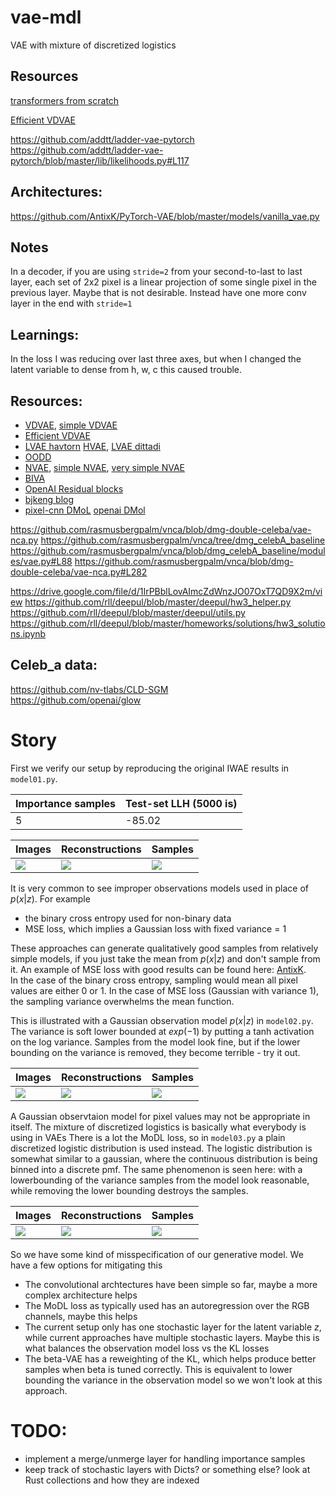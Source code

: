 # vae-mdl
VAE with mixture of discretized logistics

## Resources
[transformers from scratch](https://towardsdatascience.com/7-things-you-didnt-know-about-the-transformer-a70d93ced6b2)

[Efficient VDVAE](https://github.com/Rayhane-mamah/Efficient-VDVAE)

https://github.com/addtt/ladder-vae-pytorch
https://github.com/addtt/ladder-vae-pytorch/blob/master/lib/likelihoods.py#L117

## Architectures:
https://github.com/AntixK/PyTorch-VAE/blob/master/models/vanilla_vae.py

## Notes
In a decoder, if you are using `stride=2` from your second-to-last to last layer, each set of 2x2 pixel is a linear projection of some single pixel in the previous layer. Maybe that is not desirable. Instead have one more conv layer in the end with `stride=1`  

## Learnings:
In the loss I was reducing over last three axes, but when I changed the latent variable to dense from h, w, c this caused trouble. 

## Resources:
- [VDVAE](https://github.com/openai/vdvae), [simple VDVAE](https://github.com/vvvm23/vdvae)
- [Efficient VDVAE](https://github.com/Rayhane-mamah/Efficient-VDVAE)
- [LVAE havtorn](https://github.com/JakobHavtorn/vae)  [HVAE](https://github.com/JakobHavtorn/hvae-oodd), [LVAE dittadi](https://github.com/addtt/ladder-vae-pytorch)
- [OODD](https://github.com/JakobHavtorn/hvae-oodd)
- [NVAE](https://github.com/NVlabs/NVAE), [simple NVAE](https://github.com/GlassyWing/nvae), [very simple NVAE](https://github.com/kartikeya-badola/NVAE-PyTorch)
- [BIVA](https://github.com/vlievin/biva-pytorch)
- [OpenAI Residual blocks](https://github.com/openai/vdvae/blob/main/vae.py)
- [bjkeng blog](https://github.com/bjlkeng/sandbox/blob/master/notebooks/pixel_cnn/pixelcnn-test_loss_pixelconv2d-multi-image.ipynb)
- [pixel-cnn DMoL](https://github.com/openai/pixel-cnn) [openai DMol](https://github.com/openai/vdvae/blob/main/vae_helpers.py)

https://github.com/rasmusbergpalm/vnca/blob/dmg-double-celeba/vae-nca.py
https://github.com/rasmusbergpalm/vnca/tree/dmg_celebA_baseline
https://github.com/rasmusbergpalm/vnca/blob/dmg_celebA_baseline/modules/vae.py#L88
https://github.com/rasmusbergpalm/vnca/blob/dmg-double-celeba/vae-nca.py#L282

https://drive.google.com/file/d/1IrPBblLovAImcZdWnzJO07OxT7QD9X2m/view
https://github.com/rll/deepul/blob/master/deepul/hw3_helper.py
https://github.com/rll/deepul/blob/master/deepul/utils.py
https://github.com/rll/deepul/blob/master/homeworks/solutions/hw3_solutions.ipynb

## Celeb_a data:
https://github.com/nv-tlabs/CLD-SGM  
https://github.com/openai/glow  


# Story
First we verify our setup by reproducing the original IWAE results in `model01.py`.

| Importance samples | Test-set LLH (5000 is) |
| --- | --- |
| 5 | -85.02 |

| Images | Reconstructions | Samples |
| --- | --- | --- |
| ![][1] | ![][2] | ![][3] |

It is very common to see improper observations models used in place of $p(x|z)$. 
For example   

* the binary cross entropy used for non-binary data 
* MSE loss, which implies a Gaussian loss with fixed variance = 1 

These approaches can generate qualitatively good samples from relatively simple models, if you just take the mean from $p(x|z)$ and don't sample from it.
An example of MSE loss with good results can be found here: [AntixK][AntixK].  
In the case of the binary cross entropy, sampling would mean all pixel values are either 0 or 1. In the case of MSE loss (Gaussian with variance 1), the sampling variance overwhelms the mean function.  

This is illustrated with a Gaussian observation model $p(x|z)$ in `model02.py`. 
The variance is soft lower bounded at $exp(-1)$ by putting a tanh activation on the log variance. 
Samples from the model look fine, but if the lower bounding on the variance is removed, they become terrible - try it out.

| Images | Reconstructions | Samples |
| --- | --- | --- |
| ![][4] | ![][5] | ![][6] |


A Gaussian observtaion model for pixel values may not be appropriate in itself. 
The mixture of discretized logistics is basically what everybody is using in VAEs
There is a lot the MoDL loss, so in `model03.py` a plain discretized logistic distribution is used instead. 
The logistic distribution is somewhat similar to a gaussian, where the continuous distribution is being binned into a discrete pmf.
The same phenomenon is seen here: with a lowerbounding of the variance samples from the model look reasonable, while removing the lower bounding destroys the samples.

| Images | Reconstructions | Samples |
| --- | --- | --- |
| ![][7] | ![][8] | ![][9] |

So we have some kind of misspecification of our generative model. We have a few options for mitigating this  

* The convolutional archtectures have been simple so far, maybe a more complex architecture helps
* The MoDL loss as typically used has an autoregression over the RGB channels, maybe this helps
* The current setup only has one stochastic layer for the latent variable $z$, while current approaches have multiple stochastic layers. Maybe this is what balances the observation model loss vs the KL losses
* The beta-VAE has a reweighting of the KL, which helps produce better samples when beta is tuned correctly. This is equivalent to lower bounding the variance in the observation model so we won't look at this approach.


# TODO:
- implement a merge/unmerge layer for handling importance samples  
- keep track of stochastic layers with Dicts? or something else? look at Rust collections and how they are indexed


[1]: assets/model01_imgs.png
[2]: assets/model01_recs.png
[3]: assets/model01_samples.png
[4]: assets/model02_imgs.png
[5]: assets/model02_recs.png
[6]: assets/model02_samples.png
[7]: assets/model03_imgs.png
[8]: assets/model03_recs.png
[9]: assets/model03_samples.png


[AntixK]: https://github.com/AntixK/PyTorch-VAE
